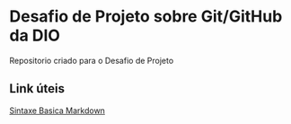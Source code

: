 # Desafio de Projeto sobre Git/GitHub da DIO
Repositorio criado para o Desafio de Projeto

## Link úteis
[Sintaxe Basica Markdown](https://www.markdownguide.org/basic-syntax/)
